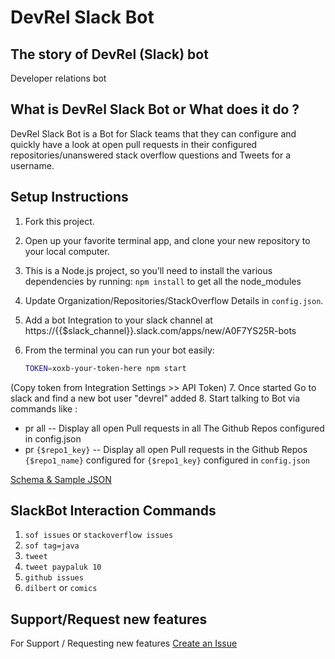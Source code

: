 # DevRel Slack Bot

## The story of DevRel (Slack) bot
Developer relations bot

## What is DevRel Slack Bot or What does it do ?
DevRel Slack Bot is a Bot for Slack teams that they can configure and quickly have a look at open pull requests in their configured repositories/unanswered stack overflow questions and Tweets for a username. 

## Setup Instructions
1. Fork this project.
2. Open up your favorite terminal app, and clone your new repository to your local computer.
3. This is a Node.js project, so you’ll need to install the various dependencies by running: `npm install` to get all the node_modules
4. Update Organization/Repositories/StackOverflow Details in `config.json`.
5. Add a bot Integration to your slack channel at https://{{$slack_channel}}.slack.com/apps/new/A0F7YS25R-bots
6. From the terminal you can run your bot easily:

    ```bash
    TOKEN=xoxb-your-token-here npm start
    ```
 (Copy token from Integration Settings >> API Token)
7. Once started Go to slack and find a new bot user "devrel" added
8. Start talking to Bot via commands like : 
   * pr all -- Display all open Pull requests in all The Github Repos configured in config.json
   * pr `{$repo1_key}` -- Display all open Pull requests in the Github Repos `{$repo1_name}` configured for `{$repo1_key}` configured in `config.json`

[Schema & Sample JSON](../blob/master/schema)

## SlackBot Interaction Commands

1. `sof issues` or  `stackoverflow issues`
2. `sof tag=java`
3. `tweet`
4. `tweet paypaluk 10`
5. `github issues`
6. `dilbert` or `comics`

## Support/Request new features
For Support / Requesting new features [Create an Issue](https://github.com/vasujain/devrel/issues)  
